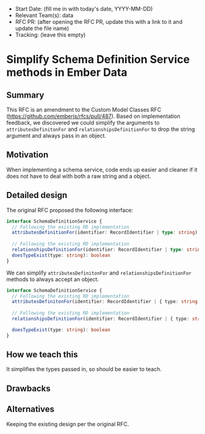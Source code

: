 - Start Date: (fill me in with today's date, YYYY-MM-DD)
- Relevant Team(s): data 
- RFC PR: (after opening the RFC PR, update this with a link to it and update the file name)
- Tracking: (leave this empty)

# Simplify Schema Definition Service methods in Ember Data

## Summary

This RFC is an amendment to the Custom Model Classes RFC (https://github.com/emberjs/rfcs/pull/487).
Based on implementation feedback, we discovered we could simplify the arguments to
`attributesDefinitonFor` and `relationshipsDefinitionFor` to drop the string argument and always
pass in an object.


## Motivation

When implementing a schema service, code ends up easier and cleaner if it does not have to deal with
both a raw string and a object.

## Detailed design

The original RFC proposed the following interface:

```typescript
interface SchemaDefinitionService {
  // Following the existing RD implementation 
  attributesDefinitionFor(identifier: RecordIdentifier | type: string): AttributesDefiniton
  
  // Following the existing RD implementation
  relationshipsDefinitionFor(identifier: RecordIdentifier | type: string): RelationshipsDefinition
  doesTypeExist(type: string): boolean
}
```

We can simplify `attributesDefinitonFor` and `relationshipsDefinitionFor` methods to always accept an object.

```typescript
interface SchemaDefinitionService {
  // Following the existing RD implementation 
  attributesDefinitonFor(identifier: RecordIdentifier | { type: string }): AttributesDefiniton
  
  // Following the existing RD implementation
  relationshipsDefinitionFor(identifier: RecordIdentifier | { type: string }): RelationshipsDefinition

  doesTypeExist(type: string): boolean
}
```

## How we teach this

It simplifies the types passed in, so should be easier to teach.


## Drawbacks


## Alternatives

Keeping the existing design per the original RFC.